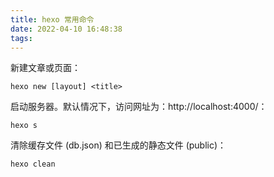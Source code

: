 ```yaml
---
title: hexo 常用命令
date: 2022-04-10 16:48:38
tags:
---
```


新建文章或页面：
```shell
hexo new [layout] <title>
```

启动服务器。默认情况下，访问网址为：http://localhost:4000/：

```shell
hexo s
```

清除缓存文件 (db.json) 和已生成的静态文件 (public)：
```shell
hexo clean
```


